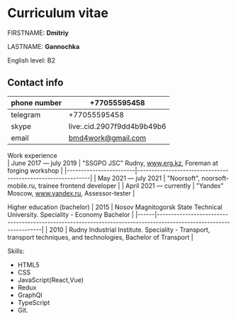 # Curriculum vitae

FIRSTNAME: **Dmitriy** 

LASTNAME: **Gannochka**  

English level: B2

## Contact info

phone number | +77055595458
------------ | -------------
telegram | +77055595458
skype | live:.cid.2907f9dd4b9b49b6
email | bmd4work@gmail.com

Work experience  
| June 2017 — july 2019  | "SSGPO JSC" Rudny, www.erg.kz, Foreman at forging workshop |
|------------------------|-------------------------------------------------------------|
| May 2021 — july 2021   | "Noorsoft", noorsoft-mobile.ru, trainee frontend developer  |
| April 2021 — currently | "Yandex" Moscow, www.yandex.ru, Assessor-tester             |

Higher education (bachelor)
| 2015 | Nosov Magnitogorsk State Technical University. Speciality - Economy Bachelor                                      |
|------|-------------------------------------------------------------------------------------------------------------------|
| 2010 | Rudny Industrial Institute. Speciality - Transport, transport techniques, and technologies, Bachelor of Transport |

Skills: 
- HTML5
- CSS
- JavaScript(React,Vue)
- Redux
- GraphQl
- TypeScript
- Git.
